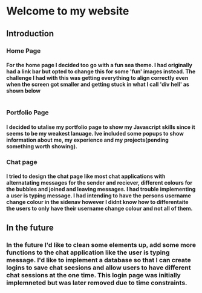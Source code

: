 
#  Welcome to my website 

## Introduction 

### Home Page

#### For the home page I decided too go with a fun sea theme. I had originally had a link bar but opted to change this for some 'fun' images instead. The challenge I had with this was getting everything to align correctly even when the screen got smaller and getting stuck in what I call 'div hell' as shown below

# <div class="1">
#    <div class="2">
#       <div class="3">
#       </div>
#    </div>
# </div>


### Portfolio Page 

#### I decided to utalise my portfolio page to show my Javascript skills since it seems to be my weakest lanuage. Ive included some popups to show information about me, my experience and my projects(pending something worth showing).


### Chat page

#### I tried to design the chat page like most chat applications with alternatating messages for the sender and reciever, different colours for the bubbles and joined and leaving messages. I had trouble implementing a user is typing message. I had intending to have the persons username change colour in the sidenav  however I didnt know how to differentaite the users to only have their username change colour and not all of them.


## In the future

### In the future I'd like to clean some elements up, add some more functions to the chat application like the user is typing message. I'd like to implement a database so that I can create logins to save chat seesions and allow users to have different chat sessions at the one time. This login page was initially implemneted but was later removed due to time constraints.
